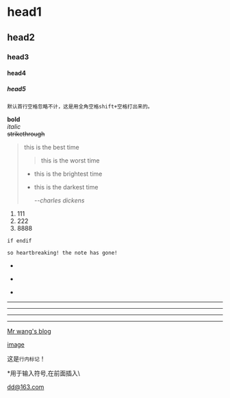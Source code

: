 # head1
## head2 
### head3
#### head4
##### head5


    默认首行空格忽略不计，这是用全角空格shift+空格打出来的。
**bold**  
*italic*  
~~strikethrough~~

>this is the best time  
>>this is the worst time 
>
> - this is the brightest time  
> - this is the darkest time  
> 
>      *--charles dickens*  


1.  111
2.  222
3.  8888

`if endif `

    so heartbreaking! the note has gone!

+
-
*

***
---
* * *
- - -

[Mr wang's blog](url)  

[image](/xxx.jpg)  


这是`行内标记`！

\*用于输入符号,在前面插入\\  

<dd@163.com>

